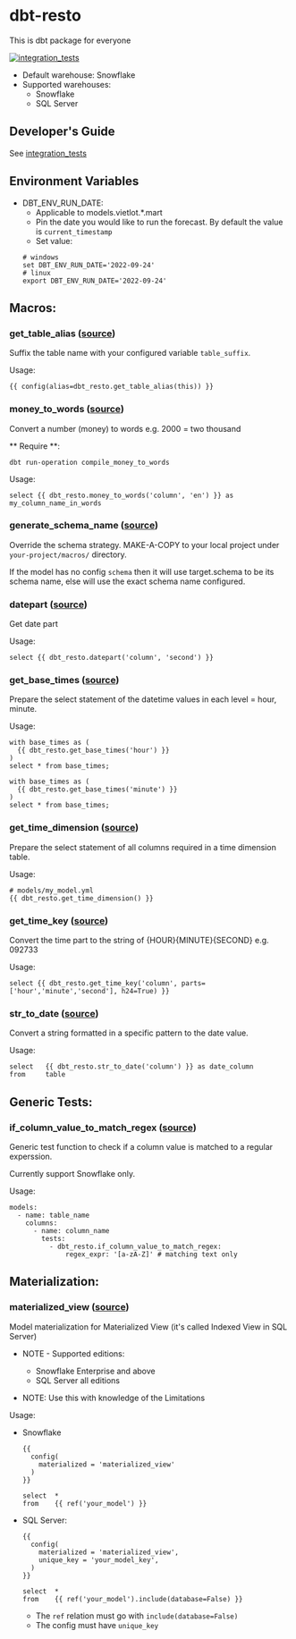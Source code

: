 # dbt-resto
This is dbt package for everyone

[![integration_tests](https://github.com/datnguye/dbt-resto/actions/workflows/main.yml/badge.svg)](https://github.com/datnguye/dbt-resto/actions/workflows/main.yml)

- Default warehouse: Snowflake
- Supported warehouses:
    - Snowflake
    - SQL Server

## Developer's Guide
See [integration_tests](./integration_tests/README.md)

## Environment Variables
- DBT_ENV_RUN_DATE:
  - Applicable to models.vietlot.*.mart
  - Pin the date you would like to run the forecast. By default the value is `current_timestamp`
  - Set value:
  ```
  # windows
  set DBT_ENV_RUN_DATE='2022-09-24'
  # linux
  export DBT_ENV_RUN_DATE='2022-09-24'
  ```

## Macros:
### get_table_alias ([source](/macros/config/get_table_alias.sql))
  Suffix the table name with your configured variable `table_suffix`.

  Usage:
  ```
  {{ config(alias=dbt_resto.get_table_alias(this)) }}
  ```

### money_to_words ([source](/macros/num2words/money_to_words.sql))
  Convert a number (money) to words e.g. 2000 = two thousand

  ** Require **:
  ```
  dbt run-operation compile_money_to_words
  ```

  Usage:
  ```
  select {{ dbt_resto.money_to_words('column', 'en') }} as my_column_name_in_words
  ```

### generate_schema_name ([source](/macros/override_default/generate_schema_name.sql))
  Override the schema strategy. MAKE-A-COPY to your local project under `your-project/macros/` directory.

  If the model has no config `schema` then it will use target.schema to be its schema name, else will use the exact schema name configured.

### datepart ([source](/macros/sql/datetime/datepart.sql))
  Get date part

  Usage:
  ```
  select {{ dbt_resto.datepart('column', 'second') }}
  ```

### get_base_times ([source](/macros/sql/datetime/get_base_times.sql))
  Prepare the select statement of the datetime values in each level = hour, minute.

  Usage:
  ```
  with base_times as (
    {{ dbt_resto.get_base_times('hour') }}
  )
  select * from base_times;

  with base_times as (
    {{ dbt_resto.get_base_times('minute') }}
  )
  select * from base_times;
  ```

### get_time_dimension ([source](/macros/sql/datetime/get_time_dimension.sql))
  Prepare the select statement of all columns required in a time dimension table.

  Usage:
  ```
  # models/my_model.yml
  {{ dbt_resto.get_time_dimension() }}
  ```

### get_time_key ([source](/macros/sql/datetime/get_time_key.sql))
  Convert the time part to the string of {HOUR}{MINUTE}{SECOND} e.g. 092733

  Usage:
  ```
  select {{ dbt_resto.get_time_key('column', parts=['hour','minute','second'], h24=True) }}
  ```

### str_to_date ([source](/macros/sql/datetime/str_to_date.sql))
  Convert a string formatted in a specific pattern to the date value.

  Usage:
  ```
  select   {{ dbt_resto.str_to_date('column') }} as date_column
  from     table
  ```


## Generic Tests:
### if_column_value_to_match_regex ([source](/macros/generic_test/if_column_value_to_match_regex.sql))
  Generic test function to check if a column value is matched to a regular experssion.

  Currently support Snowflake only.

  Usage:
  ```
  models:
    - name: table_name
      columns:
        - name: column_name
          tests:
            - dbt_resto.if_column_value_to_match_regex:
                regex_expr: '[a-zA-Z]' # matching text only
  ```


## Materialization:
### materialized_view ([source](/macros/materialization/model/materialized_view/materialized_view.sql))
  Model materialization for Materialized View (it's called Indexed View in SQL Server)

  - NOTE - Supported editions:
    - Snowflake Enterprise and above
    - SQL Server all editions

  - NOTE: Use this with knowledge of the Limitations

  Usage:
  - Snowflake

    ```
    {{
      config(
        materialized = 'materialized_view'
      )
    }}

    select  *
    from    {{ ref('your_model') }}
    ```
  - SQL Server:

    ```
    {{
      config(
        materialized = 'materialized_view',
        unique_key = 'your_model_key',
      )
    }}

    select  *
    from    {{ ref('your_model').include(database=False) }}
    ```
    - The `ref` relation must go with `include(database=False)`
    - The config must have `unique_key`